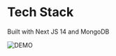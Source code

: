 # Tech Stack

Built with Next JS 14 and MongoDB

![DEMO](https://s2.ezgif.com/tmp/ezgif-2-84d1621ddd.gif)
